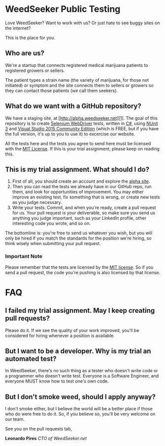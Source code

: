 WeedSeeker Public Testing
=========================


Love WeedSeeker? Want to work with us? Or just hate to see buggy sites on the internet?

This is the place for you.

## Who are us?

We're a startup that connects registered medical marijuana patients to registered growers or sellers.

The patient types a strain name (the variety of marijuana, for those not initiated) or symptom and the site connects them to sellers or growers so they can contact those patients (we call them seekers).

## What do we want with a GitHub repository?

We have a staging site, at [http://alpha.weedseeker.net][1]. The goal of this repository is to create [Selenium WebDriver](2) tests, written in [C#][3], using [NUnit 3][4] and [Visual Studio 2015 Community Edition][5] (which is FREE, but if you have the full version, it's up to you to use it) to excercise our website.

All the tests here and the tests you agree to send here must be licensed with the [MIT License][6]. If this is your trial assignment, please keep on reading this.

## This is my trial assignment. What should I do?

1. First of all, you should create an account and explore the [alpha site][1].
2. Then you can read the tests we already have in our GitHub repo, run them, and look for opportunities of improvement. You may either improve an existing test, fix something that is wrong, or create new tests as you judge necessary.
3. Write your tests. Commit, and when you're ready, create a pull request for us. Your pull request is your deliverable, so make sure you send us anything you judge important, such as your LinkedIn profile, other interesting code you wrote, and so on.

The bottomline is: you're free to send us whatever you wish, but you will only be hired if you match the standards for the position we're hiring, so think wisely when submitting your pull request.

### Important Note

Please remember that the tests are licensed by the [MIT license][6]. So if you send a pull request, the code you're pushing is also licensed by that license.


FAQ
===

## I failed my trial assignment. May I keep creating pull requests?

Please do it. If we see the quality of your work improved, you'll be considered for hiring whenever a position is available.

## But I want to be a developer. Why is my trial an automated test?

In WeedSeeker, there's no such thing as a tester who doesn't write code or a programmer who doesn't write test. Everyone is a Software Engineer, and everyone MUST know how to test one's own code.

## But I don't smoke weed, should I apply anyway?

I don't smoke either, but I believe the world will be a better place if those who do were free to do it. So, if you believe so, you'll be very welcome on our team.


See you on the pull requests tab,

**Leonardo Pires**
*CTO of WeedSeeker.net*



[1]: http://alpha.weedseeker.net
[2]: http://docs.seleniumhq.org/projects/webdriver/
[3]: https://msdn.microsoft.com/en-us/library/z1zx9t92.aspx
[4]: http://nunit.org/index.php?p=documentation
[5]: https://www.visualstudio.com/en-us/products/visual-studio-community-vs.aspx
[6]: https://github.com/WeedSeeker/PublicTesting/blob/master/LICENSE